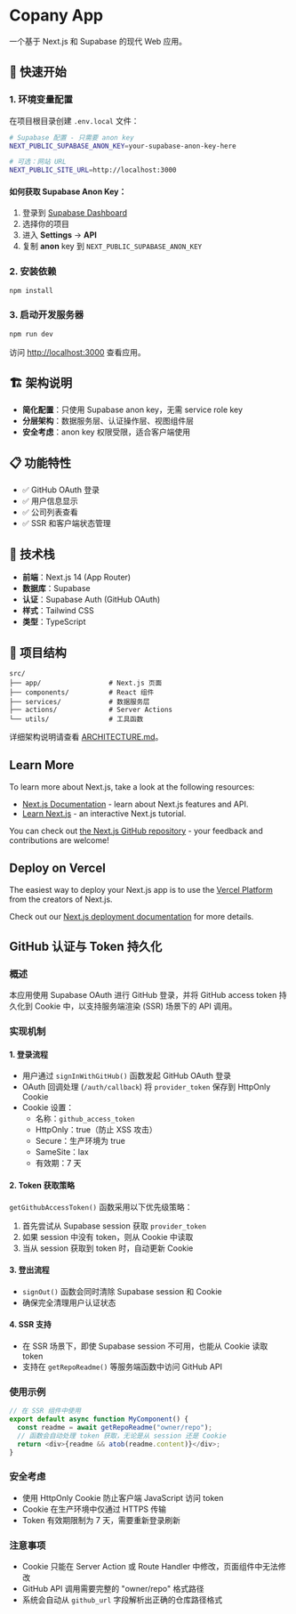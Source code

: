 # Copany App

一个基于 Next.js 和 Supabase 的现代 Web 应用。

## 🚀 快速开始

### 1. 环境变量配置

在项目根目录创建 `.env.local` 文件：

```bash
# Supabase 配置 - 只需要 anon key
NEXT_PUBLIC_SUPABASE_ANON_KEY=your-supabase-anon-key-here

# 可选：网站 URL
NEXT_PUBLIC_SITE_URL=http://localhost:3000
```

#### 如何获取 Supabase Anon Key：

1. 登录到 [Supabase Dashboard](https://supabase.com/dashboard)
2. 选择你的项目
3. 进入 **Settings** → **API**
4. 复制 **anon** key 到 `NEXT_PUBLIC_SUPABASE_ANON_KEY`

### 2. 安装依赖

```bash
npm install
```

### 3. 启动开发服务器

```bash
npm run dev
```

访问 [http://localhost:3000](http://localhost:3000) 查看应用。

## 🏗️ 架构说明

- **简化配置**：只使用 Supabase anon key，无需 service role key
- **分层架构**：数据服务层、认证操作层、视图组件层
- **安全考虑**：anon key 权限受限，适合客户端使用

## 📋 功能特性

- ✅ GitHub OAuth 登录
- ✅ 用户信息显示
- ✅ 公司列表查看
- ✅ SSR 和客户端状态管理

## 🔧 技术栈

- **前端**：Next.js 14 (App Router)
- **数据库**：Supabase
- **认证**：Supabase Auth (GitHub OAuth)
- **样式**：Tailwind CSS
- **类型**：TypeScript

## 📁 项目结构

```
src/
├── app/                 # Next.js 页面
├── components/          # React 组件
├── services/            # 数据服务层
├── actions/             # Server Actions
└── utils/               # 工具函数
```

详细架构说明请查看 [ARCHITECTURE.md](./ARCHITECTURE.md)。

## Learn More

To learn more about Next.js, take a look at the following resources:

- [Next.js Documentation](https://nextjs.org/docs) - learn about Next.js features and API.
- [Learn Next.js](https://nextjs.org/learn) - an interactive Next.js tutorial.

You can check out [the Next.js GitHub repository](https://github.com/vercel/next.js) - your feedback and contributions are welcome!

## Deploy on Vercel

The easiest way to deploy your Next.js app is to use the [Vercel Platform](https://vercel.com/new?utm_medium=default-template&filter=next.js&utm_source=create-next-app&utm_campaign=create-next-app-readme) from the creators of Next.js.

Check out our [Next.js deployment documentation](https://nextjs.org/docs/app/building-your-application/deploying) for more details.

## GitHub 认证与 Token 持久化

### 概述

本应用使用 Supabase OAuth 进行 GitHub 登录，并将 GitHub access token 持久化到 Cookie 中，以支持服务端渲染 (SSR) 场景下的 API 调用。

### 实现机制

#### 1. 登录流程

- 用户通过 `signInWithGitHub()` 函数发起 GitHub OAuth 登录
- OAuth 回调处理 (`/auth/callback`) 将 `provider_token` 保存到 HttpOnly Cookie
- Cookie 设置：
  - 名称：`github_access_token`
  - HttpOnly：true（防止 XSS 攻击）
  - Secure：生产环境为 true
  - SameSite：lax
  - 有效期：7 天

#### 2. Token 获取策略

`getGithubAccessToken()` 函数采用以下优先级策略：

1. 首先尝试从 Supabase session 获取 `provider_token`
2. 如果 session 中没有 token，则从 Cookie 中读取
3. 当从 session 获取到 token 时，自动更新 Cookie

#### 3. 登出流程

- `signOut()` 函数会同时清除 Supabase session 和 Cookie
- 确保完全清理用户认证状态

#### 4. SSR 支持

- 在 SSR 场景下，即使 Supabase session 不可用，也能从 Cookie 读取 token
- 支持在 `getRepoReadme()` 等服务端函数中访问 GitHub API

### 使用示例

```typescript
// 在 SSR 组件中使用
export default async function MyComponent() {
  const readme = await getRepoReadme("owner/repo");
  // 函数会自动处理 token 获取，无论是从 session 还是 Cookie
  return <div>{readme && atob(readme.content)}</div>;
}
```

### 安全考虑

- 使用 HttpOnly Cookie 防止客户端 JavaScript 访问 token
- Cookie 在生产环境中仅通过 HTTPS 传输
- Token 有效期限制为 7 天，需要重新登录刷新

### 注意事项

- Cookie 只能在 Server Action 或 Route Handler 中修改，页面组件中无法修改
- GitHub API 调用需要完整的 "owner/repo" 格式路径
- 系统会自动从 `github_url` 字段解析出正确的仓库路径格式
